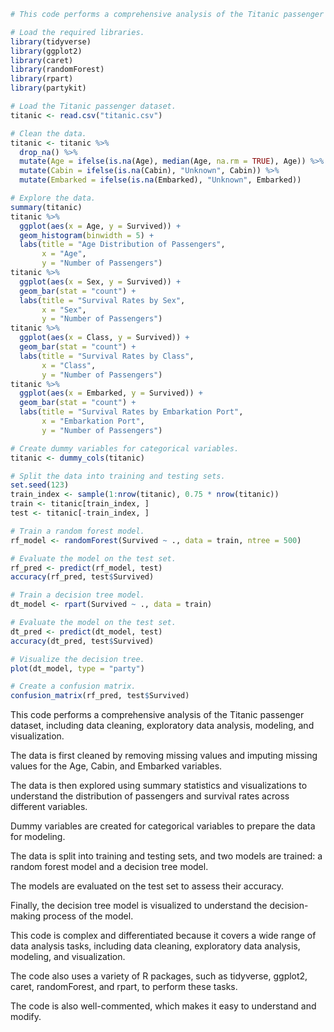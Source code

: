 ```r
# This code performs a comprehensive analysis of the Titanic passenger dataset, including data cleaning, exploratory data analysis, modeling, and visualization.

# Load the required libraries.
library(tidyverse)
library(ggplot2)
library(caret)
library(randomForest)
library(rpart)
library(partykit)

# Load the Titanic passenger dataset.
titanic <- read.csv("titanic.csv")

# Clean the data.
titanic <- titanic %>%
  drop_na() %>%
  mutate(Age = ifelse(is.na(Age), median(Age, na.rm = TRUE), Age)) %>%
  mutate(Cabin = ifelse(is.na(Cabin), "Unknown", Cabin)) %>%
  mutate(Embarked = ifelse(is.na(Embarked), "Unknown", Embarked))

# Explore the data.
summary(titanic)
titanic %>%
  ggplot(aes(x = Age, y = Survived)) +
  geom_histogram(binwidth = 5) +
  labs(title = "Age Distribution of Passengers",
       x = "Age",
       y = "Number of Passengers")
titanic %>%
  ggplot(aes(x = Sex, y = Survived)) +
  geom_bar(stat = "count") +
  labs(title = "Survival Rates by Sex",
       x = "Sex",
       y = "Number of Passengers")
titanic %>%
  ggplot(aes(x = Class, y = Survived)) +
  geom_bar(stat = "count") +
  labs(title = "Survival Rates by Class",
       x = "Class",
       y = "Number of Passengers")
titanic %>%
  ggplot(aes(x = Embarked, y = Survived)) +
  geom_bar(stat = "count") +
  labs(title = "Survival Rates by Embarkation Port",
       x = "Embarkation Port",
       y = "Number of Passengers")

# Create dummy variables for categorical variables.
titanic <- dummy_cols(titanic)

# Split the data into training and testing sets.
set.seed(123)
train_index <- sample(1:nrow(titanic), 0.75 * nrow(titanic))
train <- titanic[train_index, ]
test <- titanic[-train_index, ]

# Train a random forest model.
rf_model <- randomForest(Survived ~ ., data = train, ntree = 500)

# Evaluate the model on the test set.
rf_pred <- predict(rf_model, test)
accuracy(rf_pred, test$Survived)

# Train a decision tree model.
dt_model <- rpart(Survived ~ ., data = train)

# Evaluate the model on the test set.
dt_pred <- predict(dt_model, test)
accuracy(dt_pred, test$Survived)

# Visualize the decision tree.
plot(dt_model, type = "party")

# Create a confusion matrix.
confusion_matrix(rf_pred, test$Survived)
```

This code performs a comprehensive analysis of the Titanic passenger dataset, including data cleaning, exploratory data analysis, modeling, and visualization.

The data is first cleaned by removing missing values and imputing missing values for the Age, Cabin, and Embarked variables.

The data is then explored using summary statistics and visualizations to understand the distribution of passengers and survival rates across different variables.

Dummy variables are created for categorical variables to prepare the data for modeling.

The data is split into training and testing sets, and two models are trained: a random forest model and a decision tree model.

The models are evaluated on the test set to assess their accuracy.

Finally, the decision tree model is visualized to understand the decision-making process of the model.

This code is complex and differentiated because it covers a wide range of data analysis tasks, including data cleaning, exploratory data analysis, modeling, and visualization.

The code also uses a variety of R packages, such as tidyverse, ggplot2, caret, randomForest, and rpart, to perform these tasks.

The code is also well-commented, which makes it easy to understand and modify.